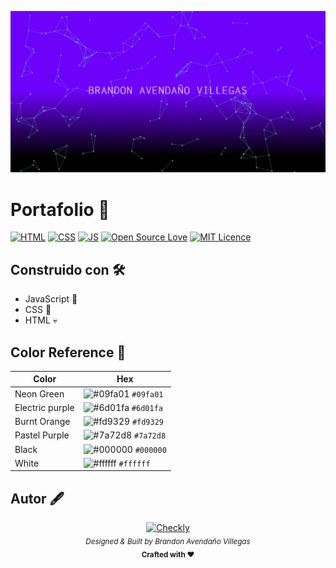 
<p align="center">
<a href=""> <img src="static\img\Portfolio-Port.png" alt="alura" style="" ></a>
</p>

# Portafolio 💼

<a href="https://www.oracle.com/technetwork/java/javase/downloads/index.html"><img alt="HTML" src="https://img.shields.io/badge/HTML-5-orange.svg"/></a>
<a href="https://openjfx.io/"><img alt="CSS" src="https://img.shields.io/badge/CSS-3-skyblue.svg"/></a>
<a href="https://maven.apache.org/ref/4.0.0-alpha-4/"><img alt="JS" src="https://img.shields.io/badge/JavaScript-ES2-red.svg"/></a>
[![Open Source Love](https://firstcontributions.github.io/open-source-badges/badges/open-source-v2/open-source.svg)](https://github.com/firstcontributions/open-source-badges)
[![MIT Licence](https://badges.frapsoft.com/os/mit/mit.svg?v=103)](https://opensource.org/licenses/mit-license.php)


## Construido con :hammer_and_wrench:

* JavaScript 🧠
* CSS 🎩
* HTML 💀

## Color Reference 🎨

| Color          | Hex                                                                |
| -------------- | ------------------------------------------------------------------ |
| Neon Green     | ![#09fa01](https://via.placeholder.com/10/09fa01?text=+) `#09fa01` |
| Electric purple| ![#6d01fa](https://via.placeholder.com/10/6d01fa?text=+) `#6d01fa` |
| Burnt Orange   | ![#fd9329](https://via.placeholder.com/10/fd9329?text=+) `#fd9329` |
| Pastel Purple  | ![#7a72d8](https://via.placeholder.com/10/7a72d8?text=+) `#7a72d8` |
| Black          | ![#000000](https://via.placeholder.com/10/000000?text=+) `#000000` |
| White          | ![#ffffff](https://via.placeholder.com/10/ffffff?text=+) `#ffffff` |


## Autor :fountain_pen:

<p align="center">
  <a href="https://lanikari.github.io/BrandonAV-Portfolio/" target="_blank">
  <img width="100px" src="static\img\怒.png" alt="Checkly" />
  </a>
  <br />
  <i><sub>Designed & Built by Brandon Avendaño Villegas</sub></i>
  <br>
  <b><sub>Crafted with ❤</sub></b>
<p>
